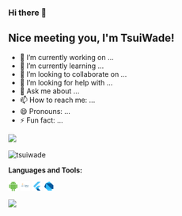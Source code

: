 ### Hi there 👋

## Nice meeting you, I'm TsuiWade!
<!--
**tsuiwade/tsuiwade** is a ✨ _special_ ✨ repository because its `README.md` (this file) appears on your GitHub profile.

Here are some ideas to get you started:
-->
- 🔭 I’m currently working on ...
- 🌱 I’m currently learning ...
- 👯 I’m looking to collaborate on ...
- 🤔 I’m looking for help with ...
- 💬 Ask me about ...
- 📫 How to reach me: ...
- 😄 Pronouns: ...
- ⚡ Fun fact: ...




![](https://github-readme-stats.cyfan.top/api/top-langs/?username=tsuiwade)

<p align="left"> <img src="https://komarev.com/ghpvc/?username=tsuiwade&label=Views&color=blue&style=plastic" alt="tsuiwade" /> </p>


**Languages and Tools:**  

<code><img height="20" src="https://raw.githubusercontent.com/github/explore/80688e429a7d4ef2fca1e82350fe8e3517d3494d/topics/android/android.png"></code>
<code><img height="20" src="https://raw.githubusercontent.com/github/explore/80688e429a7d4ef2fca1e82350fe8e3517d3494d/topics/java/java.png"></code>
<code><img height="20" src="https://raw.githubusercontent.com/github/explore/80688e429a7d4ef2fca1e82350fe8e3517d3494d/topics/flutter/flutter.png"></code>
<code><img height="20" src="https://raw.githubusercontent.com/github/explore/80688e429a7d4ef2fca1e82350fe8e3517d3494d/topics/dart/dart.png"></code>

<img align="top" src="https://github-readme-stats.vercel.app/api?username=tsuiwade&show_icons=true&theme=cobalt">
<!--
<a href="https://github.com/tsuiwade">
 <img align="center" src="https://github-readme-stats.vercel.app/api?username=tsuiwade&show_icons=true&theme=light&count_private=true" alt="Sahil's github stats"/>
</a>
-->
